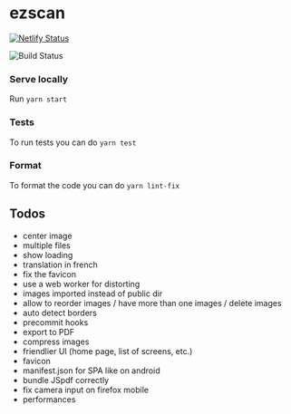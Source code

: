 # ezscan

[![Netlify Status](https://api.netlify.com/api/v1/badges/50a74bb9-f1a7-4b41-b9a2-5c8f6fafda8d/deploy-status)](https://app.netlify.com/sites/ezscan/deploys)

![Build Status](https://github.com/sfluor/ezscan/workflows/Node%20CI/badge.svg?branch=master)


### Serve locally

Run `yarn start`

### Tests

To run tests you can do `yarn test`

### Format

To format the code you can do `yarn lint-fix`

## Todos


- center image
- multiple files
- show loading
- translation in french
- fix the favicon
- use a web worker for distorting
- images imported instead of public dir
- allow to reorder images / have more than one images / delete images
- auto detect borders
- precommit hooks
- export to PDF
- compress images
- friendlier UI (home page, list of screens, etc.)
- favicon
- manifest.json for SPA like on android
- bundle JSpdf correctly
- fix camera input on firefox mobile
- performances

